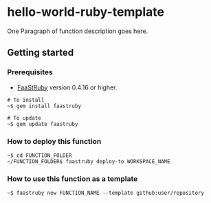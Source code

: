 # hello-world-ruby-template
One Paragraph of function description goes here.
## Getting started
### Prerequisites
* [FaaStRuby](https://faastruby.io) version 0.4.16 or higher.
```
# To install
~$ gem install faastruby

# To update
~$ gem update faastruby
```
### How to deploy this function
```
~$ cd FUNCTION_FOLDER
~/FUNCTION_FOLDER$ faastruby deploy-to WORKSPACE_NAME
```
### How to use this function as a template
```
~$ faastruby new FUNCTION_NAME --template github:user/repository
```

